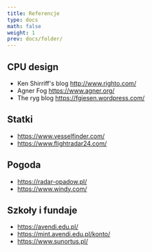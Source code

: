 ```yaml
---
title: Referencje
type: docs
math: false
weight: 1
prev: docs/folder/
---
```


## CPU design

- Ken Shirriff's blog  http://www.righto.com/
- Agner Fog https://www.agner.org/
- The ryg blog  https://fgiesen.wordpress.com/

## Statki
- https://www.vesselfinder.com/
- https://www.flightradar24.com/

## Pogoda
- https://radar-opadow.pl/
- https://www.windy.com/

## Szkoły i fundaje
- https://avendi.edu.pl/
- https://mint.avendi.edu.pl/konto/
- https://www.sunortus.pl/






